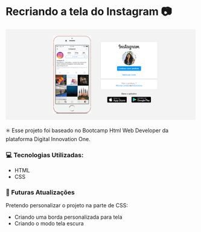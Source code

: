 # Recriando a tela do Instagram :camera: 

![Print](foto-insta.png)

:eight_spoked_asterisk: Esse projeto foi baseado no Bootcamp Html Web Developer da plataforma Digital Innovation One.



###  :computer: Tecnologias Utilizadas:

* HTML
* CSS



### :calendar: Futuras Atualizações

Pretendo personalizar o projeto na parte de CSS:

* Criando uma borda personalizada para tela
* Criando o modo tela escura
